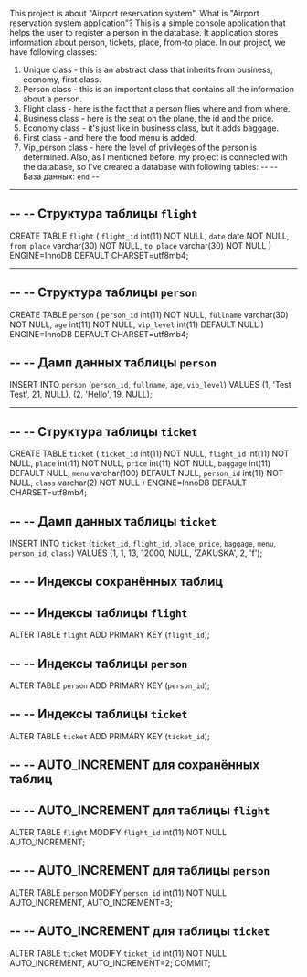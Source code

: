 This project is about "Airport reservation system". 
What is "Airport reservation system application"? This is a simple console application that helps the user to register a person in the database.
It application stores information about person, tickets, place, from-to place. 
In our project, we have following classes:
1) Unique class - this is an abstract class that inherits from business, economy, first class.
2) Person class - this is an important class that contains all the information about a person.
3) Flight class - here is the fact that a person flies where and from where.
4) Business class - here is the seat on the plane, the id and the price.
5) Economy class - it's just like in business class, but it adds baggage.
6) First class - and here the food menu is added.
7) Vip_person class - here the level of privileges of the person is determined.
Also, as I mentioned before, my project is connected with the database, so I've created a database with following tables:
--
-- База данных: `end`
--

-- --------------------------------------------------------

--
-- Структура таблицы `flight`
--

CREATE TABLE `flight` (
  `flight_id` int(11) NOT NULL,
  `date` date NOT NULL,
  `from_place` varchar(30) NOT NULL,
  `to_place` varchar(30) NOT NULL
) ENGINE=InnoDB DEFAULT CHARSET=utf8mb4;

-- --------------------------------------------------------

--
-- Структура таблицы `person`
--

CREATE TABLE `person` (
  `person_id` int(11) NOT NULL,
  `fullname` varchar(30) NOT NULL,
  `age` int(11) NOT NULL,
  `vip_level` int(11) DEFAULT NULL
) ENGINE=InnoDB DEFAULT CHARSET=utf8mb4;

--
-- Дамп данных таблицы `person`
--

INSERT INTO `person` (`person_id`, `fullname`, `age`, `vip_level`) VALUES
(1, 'Test Test', 21, NULL),
(2, 'Hello', 19, NULL);

-- --------------------------------------------------------

--
-- Структура таблицы `ticket`
--

CREATE TABLE `ticket` (
  `ticket_id` int(11) NOT NULL,
  `flight_id` int(11) NOT NULL,
  `place` int(11) NOT NULL,
  `price` int(11) NOT NULL,
  `baggage` int(11) DEFAULT NULL,
  `menu` varchar(100) DEFAULT NULL,
  `person_id` int(11) NOT NULL,
  `class` varchar(2) NOT NULL
) ENGINE=InnoDB DEFAULT CHARSET=utf8mb4;

--
-- Дамп данных таблицы `ticket`
--

INSERT INTO `ticket` (`ticket_id`, `flight_id`, `place`, `price`, `baggage`, `menu`, `person_id`, `class`) VALUES
(1, 1, 13, 12000, NULL, 'ZAKUSKA', 2, 'f');

--
-- Индексы сохранённых таблиц
--

--
-- Индексы таблицы `flight`
--
ALTER TABLE `flight`
  ADD PRIMARY KEY (`flight_id`);

--
-- Индексы таблицы `person`
--
ALTER TABLE `person`
  ADD PRIMARY KEY (`person_id`);

--
-- Индексы таблицы `ticket`
--
ALTER TABLE `ticket`
  ADD PRIMARY KEY (`ticket_id`);

--
-- AUTO_INCREMENT для сохранённых таблиц
--

--
-- AUTO_INCREMENT для таблицы `flight`
--
ALTER TABLE `flight`
  MODIFY `flight_id` int(11) NOT NULL AUTO_INCREMENT;

--
-- AUTO_INCREMENT для таблицы `person`
--
ALTER TABLE `person`
  MODIFY `person_id` int(11) NOT NULL AUTO_INCREMENT, AUTO_INCREMENT=3;

--
-- AUTO_INCREMENT для таблицы `ticket`
--
ALTER TABLE `ticket`
  MODIFY `ticket_id` int(11) NOT NULL AUTO_INCREMENT, AUTO_INCREMENT=2;
COMMIT;

